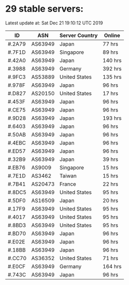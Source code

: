 # 29 stable servers:

Latest update at: Sat Dec 21 19:10:12 UTC 2019

| ID | ASN | Server Country | Online |
| -- | --- | -------------- | ------ |
| #.2A79 | AS63949 | Japan | 77 hrs |
| #.7F1D | AS63949 | Singapore | 89 hrs |
| #.42A0 | AS63949 | Japan | 140 hrs |
| #.3988 | AS63949 | Germany | 392 hrs |
| #.9FC3 | AS53889 | United States | 135 hrs |
| #.978F | AS63949 | Japan | 96 hrs |
| #.D827 | AS20150 | United States | 17 hrs |
| #.453F | AS63949 | Japan | 96 hrs |
| #.CE75 | AS63949 | Japan | 96 hrs |
| #.9D28 | AS63949 | Japan | 193 hrs |
| #.6403 | AS63949 | Japan | 96 hrs |
| #.50AB | AS63949 | Japan | 96 hrs |
| #.4EBC | AS63949 | Japan | 96 hrs |
| #.ED57 | AS63949 | Japan | 96 hrs |
| #.32B9 | AS63949 | Japan | 39 hrs |
| #.EB76 | AS9009 | Singapore | 15 hrs |
| #.7E1D | AS3462 | Taiwan | 15 hrs |
| #.7B41 | AS20473 | France | 22 hrs |
| #.8DC5 | AS63949 | United States | 95 hrs |
| #.5DF0 | AS16509 | Japan | 20 hrs |
| #.17F9 | AS63949 | United States | 95 hrs |
| #.4017 | AS63949 | United States | 95 hrs |
| #.8BD3 | AS63949 | United States | 95 hrs |
| #.BD70 | AS63949 | Japan | 96 hrs |
| #.E02E | AS63949 | Japan | 96 hrs |
| #.18BB | AS63949 | Japan | 96 hrs |
| #.CC70 | AS36352 | United States | 71 hrs |
| #.E0CF | AS63949 | Germany | 164 hrs |
| #.743C | AS63949 | Japan | 96 hrs |

